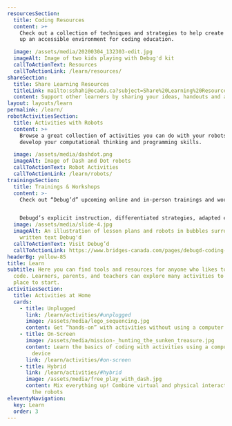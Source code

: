 ```yaml
---
resourcesSection:
  title: Coding Resources
  content: >+
    Check out a collection of techniques and strategies to help create and set
    up an accessible environment for coding education.

  image: /assets/media/20200304_132303-edit.jpg
  imageAlt: Image of two kids playing with Debug'd kit
  callToActionText: Resources
  callToActionLink: /learn/resources/
shareSection:
  title: Share Learning Resources
  titleLink: mailto:sshahi@ocadu.ca?subject=Share%20Learning%20Resources
  content: Support other learners by sharing your ideas, handouts and activities.
layout: layouts/learn
permalink: /learn/
robotActivitiesSection:
  title: Activities with Robots
  content: >+
    Browse a great collection of activities you can do with your robots to
    develop your computational thinking and programming skills.

  image: /assets/media/dashdot.png
  imageAlt: Image of Dash and Dot robots
  callToActionText: Robot Activities
  callToActionLink: /learn/robots/
trainingsSection:
  title: Trainings & Workshops
  content: >-
    Check out “Debug’d” upcoming online and in-person trainings and workshops.


    Debugd’s explicit instruction, differentiated strategies, adapted electronic and ready-to-print materials deliver meaningful participation in classroom coding regardless of challenges
  image: /assets/media/slide-4.jpg
  imageAlt: An illustration of lesson plans and robots in bubbles surrounded by
    written text Debug'd
  callToActionText: Visit Debug’d
  callToActionLink: https://www.bridges-canada.com/pages/debugd-coding-curriculum
headerBg: yellow-85
title: Learn
subtitle: Here you can find tools and resources for anyone who likes to learn to
  code. Learners, parents, and teachers can explore many activities to find a
  place to start.
activitiesSection:
  title: Activities at Home
  cards:
    - title: Unplugged
      link: /learn/activities/#unplugged
      image: /assets/media/lego_sequencing.jpg
      content: Get “hands-on” with activities without using a computer or digital device
    - title: On-Screen
      image: /assets/media/mission-_hunting_the_sunken_treasure.jpg
      content: Learn the basics of coding with activities using a computer or digital
        device
      link: /learn/activities/#on-screen
    - title: Hybrid
      link: /learn/activities/#hybrid
      image: /assets/media/free_play_with_dash.jpg
      content: Mix everything up! Combine virtual and physical interactions, or invite
        the robots
eleventyNavigation:
  key: Learn
  order: 3
---
```

